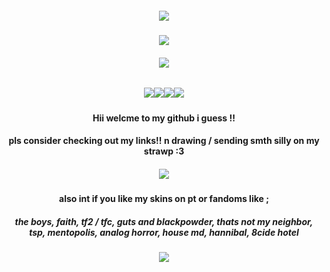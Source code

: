 <h5 align="center"><img src="https://pixelsafari.neocities.org/dividers/whiteredheart.png"/> </h5>
<h3 align="center"><img src="https://media1.tenor.com/m/S9lOJc-skHMAAAAd/the-boys-the-boys-diabolical.gif"/></h3>
<h6 align="center"><img src="https://pixelsafari.neocities.org/dividers/blood.gif"/> </h6>
<h5 align="center"><img src="https://pixelsafari.neocities.org/favicon/object/toy/toy10.gif"/><img src="https://pix.crd.co/assets/images/gallery01/b7cb53d4.gif?v=95dd3781"/><img src="https://komarev.com/ghpvc/?username=r0ttendeer&style=flat-square&color=red" alt=""/><img src="https://pix.crd.co/assets/images/gallery01/41a6e66f.gif?v=95dd3781"/><img src="https://64.media.tumblr.com/tumblr_ltv0hm6hCM1r2nnw5.gif"/> </h5>
<h4 align="center"> Hii welcme to my github i guess !! </h4>
<h4 align="center"> pls consider checking out my links!! n drawing / sending smth silly on my strawp :3 </h4>
<h5 align="center"> <img src="https://pixelsafari.neocities.org/dividers/bow/red.png"/> </h5>
<h4 align="center"> also int if you like my skins on pt or fandoms like ; 
<h5 align="center"> the boys, faith, tf2 / tfc, guts and blackpowder, thats not my neighbor, tsp, mentopolis, analog horror, house md, hannibal, 8cide hotel </h5>
<h5 align="center"><img src="https://pixelsafari.neocities.org/dividers/blood.gif"/> </h5>
